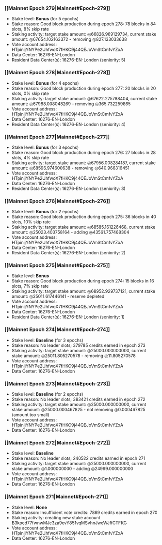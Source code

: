 ### [[Mainnet Epoch 279|Mainnet#Epoch-279]]
* Stake level: **Bonus** (for 5 epochs)
* Stake reason: Good block production during epoch 278: 78 blocks in 84 slots, 8% skip rate
* Staking activity: target stake amount: ◎66826.969129734, current stake amount: ◎67654.102163372 - removing ◎827.133033638
* Vote account address: HTpinijYNYPe2UhfwoX7fHKC9j44QEJoVmStCmfvYZxA
* Data Center: 16276-EN-London
* Resident Data Center(s): 16276-EN-London (seniority: 5)
### [[Mainnet Epoch 278|Mainnet#Epoch-278]]
* Stake level: **Bonus** (for 4 epochs)
* Stake reason: Good block production during epoch 277: 20 blocks in 20 slots, 0% skip rate
* Staking activity: target stake amount: ◎67622.275788404, current stake amount: ◎67988.008048269 - removing ◎365.732259865
* Vote account address: HTpinijYNYPe2UhfwoX7fHKC9j44QEJoVmStCmfvYZxA
* Data Center: 16276-EN-London
* Resident Data Center(s): 16276-EN-London (seniority: 4)
### [[Mainnet Epoch 277|Mainnet#Epoch-277]]
* Stake level: **Bonus** (for 3 epochs)
* Stake reason: Good block production during epoch 276: 27 blocks in 28 slots, 4% skip rate
* Staking activity: target stake amount: ◎67956.008284187, current stake amount: ◎68596.974600638 - removing ◎640.966316451
* Vote account address: HTpinijYNYPe2UhfwoX7fHKC9j44QEJoVmStCmfvYZxA
* Data Center: 16276-EN-London
* Resident Data Center(s): 16276-EN-London (seniority: 3)
### [[Mainnet Epoch 276|Mainnet#Epoch-276]]
* Stake level: **Bonus** (for 2 epochs)
* Stake reason: Good block production during epoch 275: 36 blocks in 40 slots, 10% skip rate
* Staking activity: target stake amount: ◎68585.161226468, current stake amount: ◎25023.403758164 - adding ◎43561.757468304
* Vote account address: HTpinijYNYPe2UhfwoX7fHKC9j44QEJoVmStCmfvYZxA
* Data Center: 16276-EN-London
* Resident Data Center(s): 16276-EN-London (seniority: 2)
### [[Mainnet Epoch 275|Mainnet#Epoch-275]]
* Stake level: **Bonus**
* Stake reason: Good block production during epoch 274: 15 blocks in 16 slots, 7% skip rate
* Staking activity: target stake amount: ◎68952.929737121, current stake amount: ◎25011.617446141 - reserve depleted
* Vote account address: HTpinijYNYPe2UhfwoX7fHKC9j44QEJoVmStCmfvYZxA
* Data Center: 16276-EN-London
* Resident Data Center(s): 16276-EN-London (seniority: 1)
### [[Mainnet Epoch 274|Mainnet#Epoch-274]]
* Stake level: **Baseline** (for 3 epochs)
* Stake reason: No leader slots; 379785 credits earned in epoch 273
* Staking activity: target stake amount: ◎25000.000000000, current stake amount: ◎25011.805270578 - removing ◎11.805270578
* Vote account address: HTpinijYNYPe2UhfwoX7fHKC9j44QEJoVmStCmfvYZxA
* Data Center: 16276-EN-London
### [[Mainnet Epoch 273|Mainnet#Epoch-273]]
* Stake level: **Baseline** (for 2 epochs)
* Stake reason: No leader slots; 383421 credits earned in epoch 272
* Staking activity: target stake amount: ◎25000.000000000, current stake amount: ◎25000.000467825 - not removing ◎0.000467825 (amount too small)
* Vote account address: HTpinijYNYPe2UhfwoX7fHKC9j44QEJoVmStCmfvYZxA
* Data Center: 16276-EN-London
### [[Mainnet Epoch 272|Mainnet#Epoch-272]]
* Stake level: **Baseline**
* Stake reason: No leader slots; 240522 credits earned in epoch 271
* Staking activity: target stake amount: ◎25000.000000000, current stake amount: ◎1.000000000 - adding ◎24999.000000000
* Vote account address: HTpinijYNYPe2UhfwoX7fHKC9j44QEJoVmStCmfvYZxA
* Data Center: 16276-EN-London
### [[Mainnet Epoch 271|Mainnet#Epoch-271]]
* Stake level: **None**
* Stake reason: Insufficient vote credits: 7869 credits earned in epoch 270
* Staking activity: creating new stake account B3kpcd77fwnwMJc3za9evY851vqMSvhnJweWJffCTFKG
* Vote account address: HTpinijYNYPe2UhfwoX7fHKC9j44QEJoVmStCmfvYZxA
* Data Center: 16276-EN-London